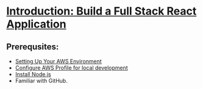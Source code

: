 # [Introduction: Build a Full Stack React Application](https://aws.amazon.com/getting-started/hands-on/build-react-app-amplify-graphql/)


## Prerequsites:
- [Setting Up Your AWS Environment](https://aws.amazon.com/getting-started/guides/setup-environment/)
- [Configure AWS Profile for local development](https://docs.amplify.aws/react/start/account-setup/)
- [Install Node.js](https://nodejs.org/en/download/package-manager)
- Familiar with GitHub.